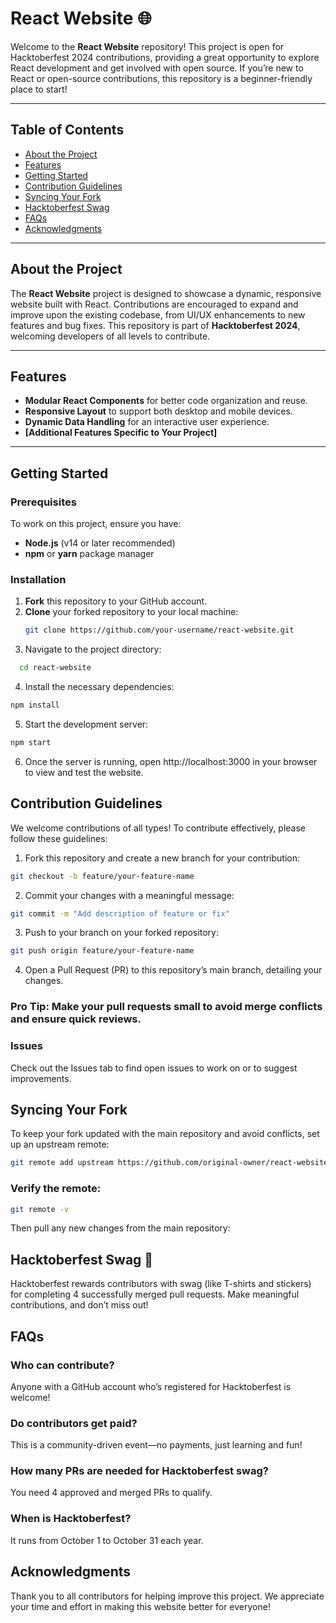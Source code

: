 # React Website 🌐

Welcome to the **React Website** repository! This project is open for Hacktoberfest 2024 contributions, providing a great opportunity to explore React development and get involved with open source. If you’re new to React or open-source contributions, this repository is a beginner-friendly place to start!

---

## Table of Contents

- [About the Project](#about-the-project)
- [Features](#features)
- [Getting Started](#getting-started)
- [Contribution Guidelines](#contribution-guidelines)
- [Syncing Your Fork](#syncing-your-fork)
- [Hacktoberfest Swag](#hacktoberfest-swag)
- [FAQs](#faqs)
- [Acknowledgments](#acknowledgments)

---

## About the Project

The **React Website** project is designed to showcase a dynamic, responsive website built with React. Contributions are encouraged to expand and improve upon the existing codebase, from UI/UX enhancements to new features and bug fixes. This repository is part of **Hacktoberfest 2024**, welcoming developers of all levels to contribute.

---

## Features

- **Modular React Components** for better code organization and reuse.
- **Responsive Layout** to support both desktop and mobile devices.
- **Dynamic Data Handling** for an interactive user experience.
- **[Additional Features Specific to Your Project]**

---

## Getting Started

### Prerequisites

To work on this project, ensure you have:
- **Node.js** (v14 or later recommended)
- **npm** or **yarn** package manager

### Installation

1. **Fork** this repository to your GitHub account.
2. **Clone** your forked repository to your local machine:
   ```bash
   git clone https://github.com/your-username/react-website.git
   
3. Navigate to the project directory:
```bash
  cd react-website

```

4. Install the necessary dependencies:
```bash
npm install
```

5. Start the development server:
```bash
npm start
```

6. Once the server is running, 
open http://localhost:3000 in your browser to view and test the website.

## Contribution Guidelines
We welcome contributions of all types! To contribute effectively, please follow these guidelines:

1. Fork this repository and create a new branch for your contribution:
```bash
git checkout -b feature/your-feature-name
```

2. Commit your changes with a meaningful message:
```bash
git commit -m "Add description of feature or fix"
```

3. Push to your branch on your forked repository:
```bash
git push origin feature/your-feature-name
```

4. Open a Pull Request (PR) to this repository’s main branch, detailing your changes.

### Pro Tip: Make your pull requests small to avoid merge conflicts and ensure quick reviews.

### Issues
Check out the Issues tab to find open issues to work on or to suggest improvements.

## Syncing Your Fork
To keep your fork updated with the main repository and avoid conflicts, set up an upstream remote:

```bash
git remote add upstream https://github.com/original-owner/react-website.git
```
### Verify the remote:
```bash
git remote -v
```
Then pull any new changes from the main repository:


## Hacktoberfest Swag 🎁
Hacktoberfest rewards contributors with swag (like T-shirts and stickers) for completing 4 successfully merged pull requests. Make meaningful contributions, and don’t miss out!

## FAQs
### Who can contribute?
Anyone with a GitHub account who’s registered for Hacktoberfest is welcome!

### Do contributors get paid?
This is a community-driven event—no payments, just learning and fun!

### How many PRs are needed for Hacktoberfest swag?
You need 4 approved and merged PRs to qualify.

### When is Hacktoberfest?
It runs from October 1 to October 31 each year.

## Acknowledgments
Thank you to all contributors for helping improve this project. We appreciate your time and effort in making this website better for everyone!
